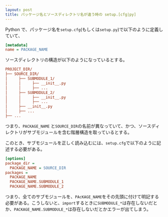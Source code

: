 ```yaml
---
layout: post
title: パッケージ名とソースディレクトリ名が違う時の setup.[cfg|py]
---
```


Python で、パッケージ名を`setup.cfg`(もしくは`setup.py`)で以下のように定義していて、

```ini
[metadata]
name = PACKAGE_NAME
```

ソースディレクトリの構造が以下のようになっているとする。

```ini
PROJECT_DIR/
├── SOURCE_DIR/
│     ├── SUBMODULE_1/
│     │     ├── __init__.py
│     │     ├── ...
│     ├── SUBMODULE_2/
│     │     ├── __init__.py
│     │     ├── ...
│     ├── __init__.py
│     ├── ...
├── ...
```

つまり、`PACKAGE_NAME` と`SOURCE_DIR`の名前が異なっていて、かつ、ソースディレクトリがサブモジュールを含む階層構造を取っているとする。



このとき、サブモジュールを正しく読み込むには、`setup.cfg`で以下のように記述する必要がある。

```ini
[options]
package_dir =
  PACKAGE_NAME = SOURCE_DIR
packages =
  PACKAGE_NAME
  PACKAGE_NAME.SUBMODULE_1
  PACKAGE_NAME.SUBMODULE_2
```

つまり、全てのサブモジュールを、`PAcKAGE_NAME`をその先頭に付けて明記する必要がある。こうしないと、`import`するときに`SUBMODULE_*`は存在しないだとか、`PACKAGE_NAME.SUBMODULE_*`は存在しないだとかエラーが出てしまう。